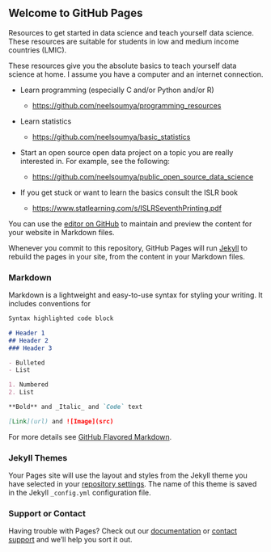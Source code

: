 ## Welcome to GitHub Pages


Resources to get started in data science and teach yourself data science. These resources are suitable for students in low and medium income countries (LMIC). 

These resources give you the absolute basics to teach yourself data science at home. I assume you have a computer and an internet connection.

* Learn programming (especially C and/or Python and/or R)

    * https://github.com/neelsoumya/programming_resources 

* Learn statistics

    * https://github.com/neelsoumya/basic_statistics


* Start an open source open data project on a topic you are really interested in. For example, see the following:

    * https://github.com/neelsoumya/public_open_source_data_science



* If you get stuck or want to learn the basics consult the ISLR book

    * https://www.statlearning.com/s/ISLRSeventhPrinting.pdf



You can use the [editor on GitHub](https://github.com/neelsoumya/getting-_started_data_science/edit/gh-pages/index.md) to maintain and preview the content for your website in Markdown files.

Whenever you commit to this repository, GitHub Pages will run [Jekyll](https://jekyllrb.com/) to rebuild the pages in your site, from the content in your Markdown files.

### Markdown

Markdown is a lightweight and easy-to-use syntax for styling your writing. It includes conventions for

```markdown
Syntax highlighted code block

# Header 1
## Header 2
### Header 3

- Bulleted
- List

1. Numbered
2. List

**Bold** and _Italic_ and `Code` text

[Link](url) and ![Image](src)
```

For more details see [GitHub Flavored Markdown](https://guides.github.com/features/mastering-markdown/).

### Jekyll Themes

Your Pages site will use the layout and styles from the Jekyll theme you have selected in your [repository settings](https://github.com/neelsoumya/getting-_started_data_science/settings/pages). The name of this theme is saved in the Jekyll `_config.yml` configuration file.

### Support or Contact

Having trouble with Pages? Check out our [documentation](https://docs.github.com/categories/github-pages-basics/) or [contact support](https://support.github.com/contact) and we’ll help you sort it out.
